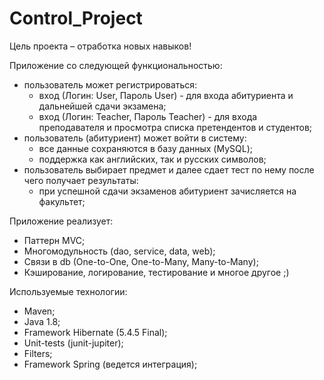 # Control_Project
Цель проекта – отработка новых навыков!

Приложение со следующей функциональностью:
- пользователь может регистрироваться: 
  + вход (Логин: User, Пароль User) - для входа абитуриента и дальнейшей сдачи экзамена; 
  + вход (Логин: Teacher, Пароль Teacher) - для входа преподавателя и просмотра списка претендентов и студентов; 
- пользователь (абитуриент) может войти в систему:
  + все данные сохраняются в базу данных (MySQL);
  + поддержка как английских, так и русских символов;
- пользователь выбирает предмет и далее сдает тест по нему после чего получает результаты:
  + при успешной сдачи экзаменов абитуриент зачисляется на факультет;

Приложение реализует:
  + Паттерн MVC;
  + Многомодульность (dao, service, data, web);
  + Связи в db (One-to-One, One-to-Many, Many-to-Many);
  + Кэширование, логирование, тестирование и многое другое ;)

Используемые технологии:
  + Maven;
  + Java 1.8;
  + Framework Hibernate (5.4.5 Final);
  + Unit-tests (junit-jupiter);
  + Filters;
  + Framework Spring (ведется интеграция);
